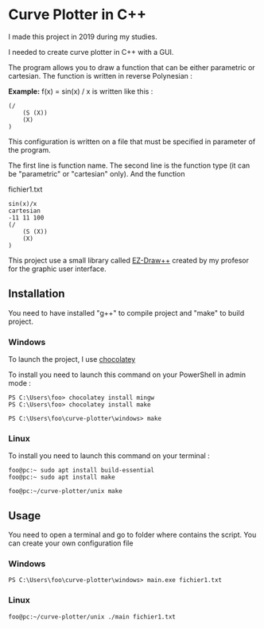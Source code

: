 # Curve Plotter in C++

I made this project in 2019 during my studies.

I needed to create curve plotter in C++ with a GUI.

The program allows you to draw a function that can be either parametric or cartesian. The function is written in reverse Polynesian :

**Example:** f(x) = sin(x) / x is written like this :

```
(/
    (S (X))
    (X)
)
```

This configuration is written on a file that must be specified in parameter of the program.

The first line is function name.
The second line is the function type (it can be "parametric" or "cartesian" only).
And the function

fichier1.txt

```
sin(x)/x
cartesian
-11 11 100
(/
    (S (X))
    (X)
)
```

This project use a small library called [EZ-Draw++](http://eric.remy3.free.fr/EZ-Draw++/EZ-Draw++-1.2-3/html/index.html) created by my profesor for the graphic user interface.

## Installation

You need to have installed "g++" to compile project and "make" to build project.

### Windows

To launch the project, I use [chocolatey](https://chocolatey.org/)

To install you need to launch this command on your PowerShell in admin mode :

```console
PS C:\Users\foo> chocolatey install mingw
PS C:\Users\foo> chocolatey install make

PS C:\Users\foo\curve-plotter\windows> make
```

### Linux

To install you need to launch this command on your terminal :

```console
foo@pc:~ sudo apt install build-essential
foo@pc:~ sudo apt install make

foo@pc:~/curve-plotter/unix make
```

## Usage

You need to open a terminal and go to folder where contains the script.
You can create your own configuration file

### Windows

```console
PS C:\Users\foo\curve-plotter\windows> main.exe fichier1.txt
```

### Linux

```console
foo@pc:~/curve-plotter/unix ./main fichier1.txt
```
